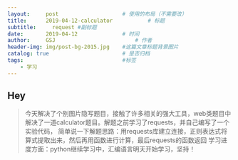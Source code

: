```yaml
---
layout:     post   				    # 使用的布局（不需要改）
title:      2019-04-12-calculator			# 标题 
subtitle:     request #副标题
date:       2019-04-12 				# 时间
author:     GSJ 						# 作者
header-img: img/post-bg-2015.jpg 	#这篇文章标题背景图片
catalog: true 						# 是否归档
tags:								#标签
    - 学习
---
```


## Hey
>今天解决了个别图片隐写题目，接触了许多相关的强大工具，web类题目中解决了一道calculator题目。解题之前学习了requests，并自己编写了一个实验代码，
简单说一下解题思路：用requests库建立连接，正则表达式将算式提取出来，然后再用函数进行计算，最后requests的函数返回
学习进度方面：python继续学习中，汇编语言明天开始学习，坚持！
